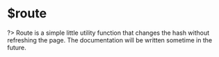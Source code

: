 # $route

?> Route is a simple little utility function that changes the hash without refreshing the page. The documentation will be written sometime in the future.
